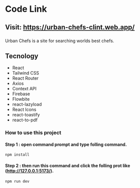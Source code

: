 # Code Link

## Visit: https://urban-chefs-clint.web.app/

###

Urban Chefs is a site for searching worlds best chefs.

## Tecnology

- React
- Tailwind CSS
- React Router
- Axios
- Context API
- Firebase
- Flowbite
- react-lazyload
- React Icons
- react-toastify
- react-to-pdf

### How to use this project

#### Step 1 : open command prompt and type folling command.

```
npm install
```

#### Step 2 : then run this command and click the folling prot like (http://127.0.0.1:5173/).

```
npm run dev
```
